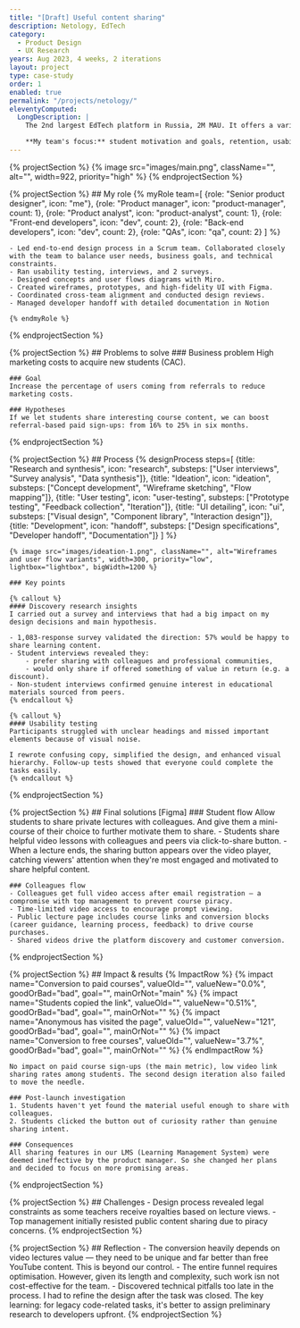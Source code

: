 ```yaml
---
title: "[Draft] Useful content sharing"
description: Netology, EdTech
category:
  - Product Design
  - UX Research
years: Aug 2023, 4 weeks, 2 iterations
layout: project
type: case-study
order: 1
enabled: true
permalink: "/projects/netology/"
eleventyComputed:
  LongDescription: |
    The 2nd largest EdTech platform in Russia, 2M MAU. It offers a variety of online IT courses from 4 months to 2 years long.

    **My team's focus:** student motivation and goals, retention, usability, LMS (Learning Management System), completing homeworks, number of active days, COR, NPS, reducing churn.
---
```


{% projectSection %}
	{% image src="images/main.png", className="", alt="", width=922, priority="high" %}
{% endprojectSection %}

{% projectSection %}
	## My role
	{% myRole team=[
			{role: "Senior product designer", icon: "me"},
			{role: "Product manager", icon: "product-manager", count: 1},
			{role: "Product analyst", icon: "product-analyst", count: 1},
			{role: "Front-end developers", icon: "dev", count: 2},
			{role: "Back-end developers", icon: "dev", count: 2},
			{role: "QAs", icon: "qa", count: 2}
		] %}

	- Led end-to-end design process in a Scrum team. Collaborated closely with the team to balance user needs, business goals, and technical constraints.
	- Ran usability testing, interviews, and 2 surveys.
	- Designed concepts and user flows diagrams with Miro.
	- Created wireframes, prototypes, and high-fidelity UI with Figma.
	- Coordinated cross-team alignment and conducted design reviews.
	- Managed developer handoff with detailed documentation in Notion

	{% endmyRole %}
{% endprojectSection %}

{% projectSection %}
	## Problems to solve
	### Business problem
	High marketing costs to acquire new students (CAC).

	### Goal
	Increase the percentage of users coming from referrals to reduce marketing costs. 

	### Hypotheses
	If we let students share interesting course content, we can boost referral-based paid sign-ups: from 16% to 25% in six months.
{% endprojectSection %}

{% projectSection %}
	## Process
	{% designProcess steps=[
		{title: "Research and synthesis", icon: "research", substeps: ["User interviews", "Survey analysis", "Data synthesis"]},
		{title: "Ideation", icon: "ideation", substeps: ["Concept development", "Wireframe sketching", "Flow mapping"]},
		{title: "User testing", icon: "user-testing", substeps: ["Prototype testing", "Feedback collection", "Iteration"]},
		{title: "UI detailing", icon: "ui", substeps: ["Visual design", "Component library", "Interaction design"]},
		{title: "Development", icon: "handoff", substeps: ["Design specifications", "Developer handoff", "Documentation"]}
	] %}

	{% image src="images/ideation-1.png", className="", alt="Wireframes and user flow variants", width=300, priority="low", lightbox="lightbox", bigWidth=1200 %}

	### Key points

	{% callout %}
	#### Discovery research insights
	I carried out a survey and interviews that had a big impact on my design decisions and main hypothesis.

	- 1,083-response survey validated the direction: 57% would be happy to share learning content.
	- Student interviews revealed they:
		- prefer sharing with colleagues and professional communities,
		- would only share if offered something of value in return (e.g. a discount).
	- Non-student interviews confirmed genuine interest in educational materials sourced from peers.
	{% endcallout %}

	{% callout %}
	#### Usability testing
	Participants struggled with unclear headings and missed important elements because of visual noise.

	I rewrote confusing copy, simplified the design, and enhanced visual hierarchy. Follow-up tests showed that everyone could complete the tasks easily.
	{% endcallout %}
{% endprojectSection %}

{% projectSection %}
	## Final solutions
	[Figma]
	### Student flow
	Allow students to share private lectures with colleagues. And give them a mini-course of their choice to further motivate them to share.
	- Students share helpful video lessons with colleagues and peers via click-to-share button.
	- When a lecture ends, the sharing button appears over the video player, catching viewers' attention when they're most engaged and motivated to share helpful content.

	### Colleagues flow
	- Colleagues get full video access after email registration — a compromise with top management to prevent course piracy.
	- Time-limited video access to encourage prompt viewing.
	- Public lecture page includes course links and conversion blocks (career guidance, learning process, feedback) to drive course purchases.
	- Shared videos drive the platform discovery and customer conversion.

{% endprojectSection %}


{% projectSection %}
	## Impact & results
	{% ImpactRow %}
		{% impact name="Conversion to paid courses", valueOld="", valueNew="0.0%", goodOrBad="bad", goal="", mainOrNot="main" %}
		{% impact name="Students copied the link", valueOld="", valueNew="0.51%", goodOrBad="bad", goal="", mainOrNot="" %}
		{% impact name="Anonymous has visited the page", valueOld="", valueNew="121", goodOrBad="bad", goal="", mainOrNot="" %}
		{% impact name="Conversion to free courses", valueOld="", valueNew="3.7%", goodOrBad="bad", goal="", mainOrNot="" %}
	{% endImpactRow %}

	No impact on paid course sign-ups (the main metric), low video link sharing rates among students. The second design iteration also failed to move the needle.

	### Post-launch investigation
	1. Students haven't yet found the material useful enough to share with colleagues.
	2. Students clicked the button out of curiosity rather than genuine sharing intent.

	### Consequences
	All sharing features in our LMS (Learning Management System) were deemed ineffective by the product manager. So she changed her plans and decided to focus on more promising areas.
{% endprojectSection %}

{% projectSection %}
	## Challenges
	- Design process revealed legal constraints as some teachers receive royalties based on lecture views.
	- Top management initially resisted public content sharing due to piracy concerns.
{% endprojectSection %}

{% projectSection %}
	## Reflection
	- The conversion heavily depends on video lectures value — they need to be unique and far better than free YouTube content. This is beyond our control.
	- The entire funnel requires optimisation. However, given its length and complexity, such work isn not cost-effective for the team.
	- Discovered technical pitfalls too late in the process. I had to refine the design after the task was closed. The key learning: for legacy code-related tasks, it's better to assign preliminary research to developers upfront.
{% endprojectSection %}